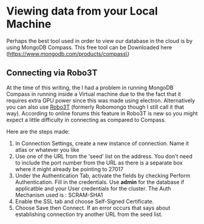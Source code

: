 # Viewing data from your Local Machine

Perhaps the best tool used in order to view our database in the cloud is by using MongoDB Compass. This free tool can be Downloaded here \(https://www.mongodb.com/products/compass\)



## Connecting via Robo3T

At the time of this writing, the I had a problem in running MongoDB Compass in running inside a Virtual machine due to the the fact that it requires extra GPU power since this was made using electron. Alternatively you can also use [Robo3T](https://robomongo.org/) \(formerly Robomongo though I still call it that way\). According to online forums this feature in Robo3T is new so you might expect a little difficulty in connecting as compared to Compass. 

Here are the steps made: 

1.  In Connection Settings, create a new instance of connection. Name it atlas or whatever you like
2.  Use one of the URL from the 'seed' list on the address. You don't need to include the port number from the URL as there is a separate box where it might already be pointing to 27017
3.  Under the Authentication Tab, activate the fields by checking Perform Authentication. Fill in the credentials. Use **admin** for the database if applicatble and your User credentials for the cluster. The Auth Mechanism used is : SCRAM-SHA1
4.  Enable the SSL tab and choose Self-Signed Certificate.
5.  Choose Save then Connect. If an error occurs that says about establishing connection try another URL from the seed list. 







